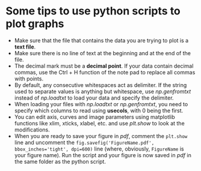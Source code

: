 # Some tips to use python scripts to plot graphs
- Make sure that the file that contains the data you are trying to plot is a **text file**.
- Make sure there is no line of text at the beginning and at the end of the file.
- The decimal mark must be a **decimal point**. If your data contain decimal commas, use the Ctrl + H function of the note pad to replace all commas with points.
- By default, any consecutive whitespaces act as delimiter. If the string used to separate values is anything but whitespace, use *np.genfromtxt* instead of *np.loadtxt* to load your data and specify the delimiter.
- When loading your files with *np.loadtxt* or *np.genfromtxt*, you need to specify which columns to read using **usecols**, with 0 being the first.
- You can edit axis, curves and image parameters using matplotlib functions like xlim, xticks, xlabel, etc. and use *plt.show* to look at the modifications.
- When you are ready to save your figure in *pdf*, comment the `plt.show` line and uncomment the `fig.savefig('FigureName.pdf', bbox_inches='tight', dpi=600)` line (where, obviously, `FigureName` is your figure name). Run the script and your figure is now saved in *pdf* in the same folder as the python script.
